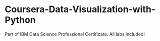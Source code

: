 # Coursera-Data-Visualization-with-Python
Part of IBM Data Science Professional Certificate. All labs included!
